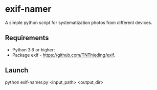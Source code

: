 # exif-namer
A simple python script for systematization photos from different devices. 

## Requirements
* Python 3.6 or higher;
* Package exif - https://github.com/TNThieding/exif.

## Launch
python exif-namer.py <input_path> <output_dir>
